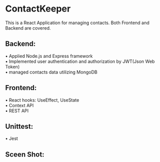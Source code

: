 # ContactKeeper

This is a React Application for managing contacts. Both Frontend and Backend are covered.

## Backend: <br />
• Applied Node.js and Express framework <br />
• Implemented user authentication and authorization by JWT(Json Web Token) <br />
• managed contacts data utilizing MongoDB <br />
## Frontend: <br />
• React hooks: UseEffect, UseState <br />
• Context API <br />
• REST API <br />
## Unittest: <br />
• Jest <br />

## Sceen Shot: <br />
